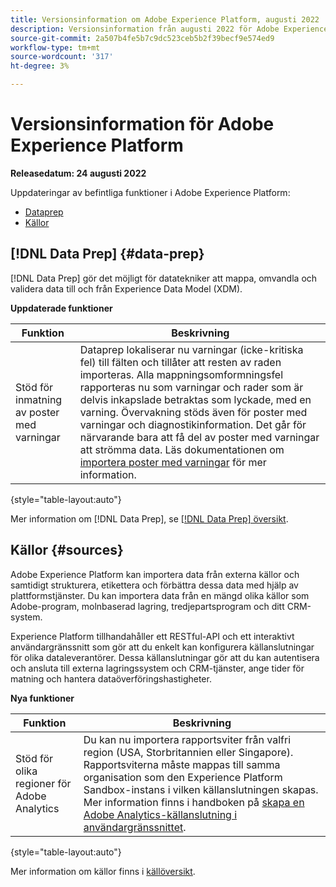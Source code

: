 ```yaml
---
title: Versionsinformation om Adobe Experience Platform, augusti 2022
description: Versionsinformation från augusti 2022 för Adobe Experience Platform.
source-git-commit: 2a507b4fe5b7c9dc523ceb5b2f39becf9e574ed9
workflow-type: tm+mt
source-wordcount: '317'
ht-degree: 3%

---
```


# Versionsinformation för Adobe Experience Platform

**Releasedatum: 24 augusti 2022**

Uppdateringar av befintliga funktioner i Adobe Experience Platform:

- [Dataprep](#data-prep)
- [Källor](#sources)

## [!DNL Data Prep] {#data-prep}

[!DNL Data Prep] gör det möjligt för datatekniker att mappa, omvandla och validera data till och från Experience Data Model (XDM).

**Uppdaterade funktioner**

| Funktion | Beskrivning |
| --- | --- |
| Stöd för inmatning av poster med varningar | Dataprep lokaliserar nu varningar (icke-kritiska fel) till fälten och tillåter att resten av raden importeras. Alla mappningsomformningsfel rapporteras nu som varningar och rader som är delvis inkapslade betraktas som lyckade, med en varning.  Övervakning stöds även för poster med varningar och diagnostikinformation. Det går för närvarande bara att få del av poster med varningar att strömma data. Läs dokumentationen om [importera poster med varningar](../../sources/tutorials/ui/monitor-streaming.md) för mer information. |

{style=&quot;table-layout:auto&quot;}

Mer information om [!DNL Data Prep], se [[!DNL Data Prep] översikt](../../data-prep/home.md).

## Källor {#sources}

Adobe Experience Platform kan importera data från externa källor och samtidigt strukturera, etikettera och förbättra dessa data med hjälp av plattformstjänster. Du kan importera data från en mängd olika källor som Adobe-program, molnbaserad lagring, tredjepartsprogram och ditt CRM-system.

Experience Platform tillhandahåller ett RESTful-API och ett interaktivt användargränssnitt som gör att du enkelt kan konfigurera källanslutningar för olika dataleverantörer. Dessa källanslutningar gör att du kan autentisera och ansluta till externa lagringssystem och CRM-tjänster, ange tider för matning och hantera dataöverföringshastigheter.

**Nya funktioner**

| Funktion | Beskrivning |
| --- | --- |
| Stöd för olika regioner för Adobe Analytics | Du kan nu importera rapportsviter från valfri region (USA, Storbritannien eller Singapore). Rapportsviterna måste mappas till samma organisation som den Experience Platform Sandbox-instans i vilken källanslutningen skapas. Mer information finns i handboken på [skapa en Adobe Analytics-källanslutning i användargränssnittet](../../sources/tutorials/ui/create/adobe-applications/analytics.md). |

{style=&quot;table-layout:auto&quot;}

Mer information om källor finns i [källöversikt](../../sources/home.md).
